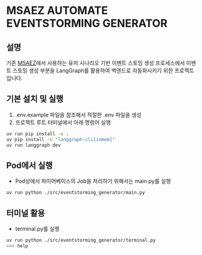 # MSAEZ AUTOMATE EVENTSTORMING GENERATOR
## 설명
기존 [MSAEZ](https://github.com/msa-ez/platform)에서 사용하는 유저 시나리오 기반 이벤트 스토밍 생성 프로세스에서 이벤트 스토밍 생성 부분을 LangGraph를 활용하여 백엔드로 자동화시키기 위한 프로젝트입니다.

## 기본 설치 및 실행
1. .env.example 파일을 참조해서 적절한 .env 파일을 생성
2. 프로젝트 루트 터미널에서 아래 명령어 실행
```bash
uv run pip install -e .
uv pip install -U "langgraph-cli[inmem]"
uv run langgraph dev
```

## Pod에서 실행
- Pod상에서 파이어베이스의 Job을 처리하기 위해서는 main.py를 실행
```bash
uv run python ./src/eventstorming_generator/main.py
```

## 터미널 활용
- terminal.py를 실행
```bash
uv run python ./src/eventstorming_generator/terminal.py
>>> help
```
